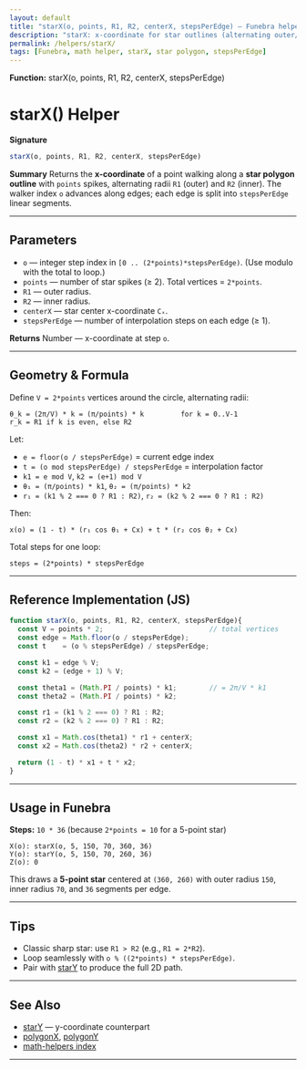 ```yaml
---
layout: default
title: "starX(o, points, R1, R2, centerX, stepsPerEdge) — Funebra helper"
description: "starX: x-coordinate for star outlines (alternating outer/inner radii) with steps per edge."
permalink: /helpers/starX/
tags: [Funebra, math helper, starX, star polygon, stepsPerEdge]
---
```

**Function:** starX(o, points, R1, R2, centerX, stepsPerEdge)
# starX() Helper

**Signature**

```js
starX(o, points, R1, R2, centerX, stepsPerEdge)
```

**Summary**
Returns the **x-coordinate** of a point walking along a **star polygon outline** with `points` spikes, alternating radii `R1` (outer) and `R2` (inner).
The walker index `o` advances along edges; each edge is split into `stepsPerEdge` linear segments.

---

## Parameters

* `o` — integer step index in `[0 .. (2*points)*stepsPerEdge)`. (Use modulo with the total to loop.)
* `points` — number of star spikes (≥ 2). Total vertices = `2*points`.
* `R1` — outer radius.
* `R2` — inner radius.
* `centerX` — star center x-coordinate `Cₓ`.
* `stepsPerEdge` — number of interpolation steps on each edge (≥ 1).

**Returns**
Number — x-coordinate at step `o`.

---

## Geometry & Formula

Define `V = 2*points` vertices around the circle, alternating radii:

```
θ_k = (2π/V) * k = (π/points) * k         for k = 0..V-1
r_k = R1 if k is even, else R2
```

Let:

* `e = floor(o / stepsPerEdge)` = current edge index
* `t = (o mod stepsPerEdge) / stepsPerEdge` = interpolation factor
* `k1 = e mod V`, `k2 = (e+1) mod V`
* `θ₁ = (π/points) * k1`, `θ₂ = (π/points) * k2`
* `r₁ = (k1 % 2 === 0 ? R1 : R2)`, `r₂ = (k2 % 2 === 0 ? R1 : R2)`

Then:

```
x(o) = (1 - t) * (r₁ cos θ₁ + Cx) + t * (r₂ cos θ₂ + Cx)
```

Total steps for one loop:

```
steps = (2*points) * stepsPerEdge
```

---

## Reference Implementation (JS)

```js
function starX(o, points, R1, R2, centerX, stepsPerEdge){
  const V = points * 2;                          // total vertices
  const edge = Math.floor(o / stepsPerEdge);
  const t    = (o % stepsPerEdge) / stepsPerEdge;

  const k1 = edge % V;
  const k2 = (edge + 1) % V;

  const theta1 = (Math.PI / points) * k1;        // = 2π/V * k1
  const theta2 = (Math.PI / points) * k2;

  const r1 = (k1 % 2 === 0) ? R1 : R2;
  const r2 = (k2 % 2 === 0) ? R1 : R2;

  const x1 = Math.cos(theta1) * r1 + centerX;
  const x2 = Math.cos(theta2) * r2 + centerX;

  return (1 - t) * x1 + t * x2;
}
```

---

## Usage in Funebra

**Steps:** `10 * 36` (because `2*points = 10` for a 5-point star)

```
X(o): starX(o, 5, 150, 70, 360, 36)
Y(o): starY(o, 5, 150, 70, 260, 36)
Z(o): 0
```

This draws a **5-point star** centered at `(360, 260)` with outer radius `150`, inner radius `70`, and `36` segments per edge.

---

## Tips

* Classic sharp star: use `R1 > R2` (e.g., `R1 = 2*R2`).
* Loop seamlessly with `o % ((2*points) * stepsPerEdge)`.
* Pair with [starY](starY.md) to produce the full 2D path.

---

## See Also

* [starY](starY.md) — y-coordinate counterpart
* [polygonX](polygonX.md), [polygonY](polygonY.md)
* [math-helpers index](../math-helpers.md)

---
